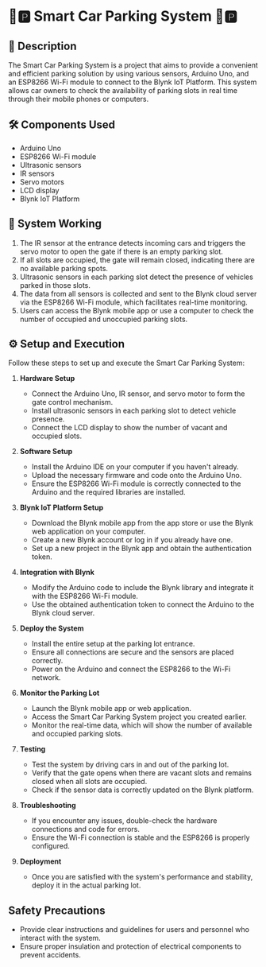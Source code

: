 # 🚗🅿️ Smart Car Parking System 🚗🅿️

## 📝 Description
The Smart Car Parking System is a project that aims to provide a convenient and efficient parking solution by using various sensors, Arduino Uno, and an ESP8266 Wi-Fi module to connect to the Blynk IoT Platform. This system allows car owners to check the availability of parking slots in real time through their mobile phones or computers.

## 🛠️ Components Used
- Arduino Uno
- ESP8266 Wi-Fi module
- Ultrasonic sensors
- IR sensors
- Servo motors
- LCD display
- Blynk IoT Platform

## 🔧 System Working
1. The IR sensor at the entrance detects incoming cars and triggers the servo motor to open the gate if there is an empty parking slot.
2. If all slots are occupied, the gate will remain closed, indicating there are no available parking spots.
3. Ultrasonic sensors in each parking slot detect the presence of vehicles parked in those slots.
4. The data from all sensors is collected and sent to the Blynk cloud server via the ESP8266 Wi-Fi module, which facilitates real-time monitoring.
5. Users can access the Blynk mobile app or use a computer to check the number of occupied and unoccupied parking slots.

## ⚙️ Setup and Execution
Follow these steps to set up and execute the Smart Car Parking System:

1. **Hardware Setup**
   - Connect the Arduino Uno, IR sensor, and servo motor to form the gate control mechanism.
   - Install ultrasonic sensors in each parking slot to detect vehicle presence.
   - Connect the LCD display to show the number of vacant and occupied slots.

2. **Software Setup**
   - Install the Arduino IDE on your computer if you haven't already.
   - Upload the necessary firmware and code onto the Arduino Uno.
   - Ensure the ESP8266 Wi-Fi module is correctly connected to the Arduino and the required libraries are installed.

3. **Blynk IoT Platform Setup**
   - Download the Blynk mobile app from the app store or use the Blynk web application on your computer.
   - Create a new Blynk account or log in if you already have one.
   - Set up a new project in the Blynk app and obtain the authentication token.

4. **Integration with Blynk**
   - Modify the Arduino code to include the Blynk library and integrate it with the ESP8266 Wi-Fi module.
   - Use the obtained authentication token to connect the Arduino to the Blynk cloud server.

5. **Deploy the System**
   - Install the entire setup at the parking lot entrance.
   - Ensure all connections are secure and the sensors are placed correctly.
   - Power on the Arduino and connect the ESP8266 to the Wi-Fi network.

6. **Monitor the Parking Lot**
   - Launch the Blynk mobile app or web application.
   - Access the Smart Car Parking System project you created earlier.
   - Monitor the real-time data, which will show the number of available and occupied parking slots.

7. **Testing**
   - Test the system by driving cars in and out of the parking lot.
   - Verify that the gate opens when there are vacant slots and remains closed when all slots are occupied.
   - Check if the sensor data is correctly updated on the Blynk platform.

8. **Troubleshooting**
   - If you encounter any issues, double-check the hardware connections and code for errors.
   - Ensure the Wi-Fi connection is stable and the ESP8266 is properly configured.

9. **Deployment**
    - Once you are satisfied with the system's performance and stability, deploy it in the actual parking lot.

## Safety Precautions
- Provide clear instructions and guidelines for users and personnel who interact with the system.
- Ensure proper insulation and protection of electrical components to prevent accidents.

